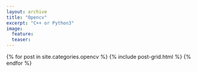 ```yaml
---
layout: archive
title: "Opencv"
excerpt: "C++ or Python3"
image:
  feature:
  teaser:
---
```


<div class="tiles">
{% for post in site.categories.opencv %}
  {% include post-grid.html %}
{% endfor %}
</div><!-- /.tiles -->
